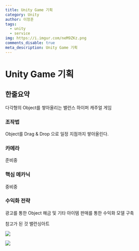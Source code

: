 ```yaml
---
title: Unity Game 기획
category: Unity
author: 이정훈
tags:
  - unity
  - service
img: https://i.imgur.com/neM9ZKz.png
comments_disable: true
meta_description: Unity Game 기획
---
```


# Unity Game 기획

## 한줄요약 
다각형의 Object를 쌓아올리는 밸런스 하이퍼 캐주얼 게임

### 조작법
Object를 Drag & Drop 으로 일정 지점까지 쌓아올린다.

### 카메라
준비중

### 핵심 메카닉
중비중

### 수익화 전략
광고를 통한 Object 해금 및 기타 아이템 판매를 통한 수익화 모델 구축

참고가 된 것 
밸런싱아트

![](https://i.imgur.com/neM9ZKz.png)


![](https://i.imgur.com/wwWmk0S.jpg)
